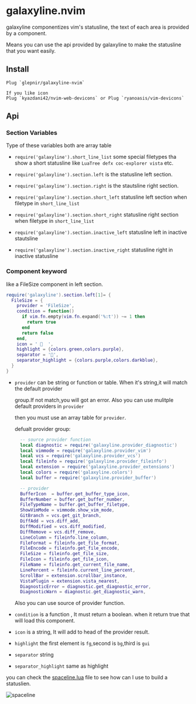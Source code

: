 # galaxyline.nvim

galaxyline componentizes vim's statusline, the text of each area is provided by a component.

Means you can use the api provided by galaxyline to make the statusline that you want easily.

## Install

```vim
Plug `glepnir/galaxyline-nvim`

If you like icon
Plug `kyazdani42/nvim-web-devicons` or Plug `ryanoasis/vim-devicons`
```

## Api

### Section Variables

Type of these variables both are array table

- `require('galaxyline').short_line_list`  some special filetypes tha show a short statusline like 
  `LuaTree defx coc-explorer vista` etc.

- `require('galaxyline').section.left` is the statusline left section.

- `require('galaxyline').section.right` is the stautsline right section.

- `require('galaxyline').section.short_left` statusline left section when filetype in `short_line_list`

- `require('galaxyline').section.short_right` statusline right section when filetype in `short_line_list`

- `require('galaxyline').section.inactive_left` statusline left in inactive stautsline

- `require('galaxyline').section.inactive_right` statusline right in inactive statusline


### Component keyword

like a FileSize component in left section.

```lua
require('galaxyline').section.left[1]= {
  FileSize = {
    provider = 'FileSize',
    condition = function()
      if vim.fn.empty(vim.fn.expand('%:t')) ~= 1 then
        return true
      end
      return false
    end,
    icon = '   ',
    highlight = {colors.green,colors.purple},
    separator = '',
    separator_highlight = {colors.purple,colors.darkblue},
  }
}
```
- `provider` can be string or function or table. When it's string,it will match the default provider

  group.If not match,you will got an error. Also you can use mulitple default providers in `provider`

  then you must use an array table for `provider`.

  defualt provider group:

  ```lua
    -- source provider function
    local diagnostic = require('galaxyline.provider_diagnostic')
    local vimmode = require('galaxyline.provider_vim')
    local vcs = require('galaxyline.provider_vcs')
    local fileinfo = require('galaxyline.provider_fileinfo')
    local extension = require('galaxyline.provider_extensions')
    local colors = require('galaxyline.colors')
    local buffer = require('galaxyline.provider_buffer')

    -- provider 
    BufferIcon  = buffer.get_buffer_type_icon,
    BufferNumber = buffer.get_buffer_number,
    FileTypeName = buffer.get_buffer_filetype,
    ShowVimMode = vimmode.show_vim_mode,
    GitBranch = vcs.get_git_branch,
    DiffAdd = vcs.diff_add,
    DiffModified = vcs.diff_modified,
    DiffRemove = vcs.diff_remove,
    LineColumn = fileinfo.line_column,
    FileFormat = fileinfo.get_file_format,
    FileEncode = fileinfo.get_file_encode,
    FileSize = fileinfo.get_file_size,
    FileIcon = fileinfo.get_file_icon,
    FileName = fileinfo.get_current_file_name,
    LinePercent = fileinfo.current_line_percent,
    ScrollBar = extension.scrollbar_instance,
    VistaPlugin = extension.vista_nearest,
    DiagnosticError = diagnostic.get_diagnostic_error,
    DiagnosticWarn = diagnostic.get_diagnostic_warn,
  ```
  Also you can use source of provider  function.

- `condition` is a function , It must return a boolean. when it return true that will load this
  component.

- `icon` is a string, It will add to head of the provider result.

- `highlight` the first element is `fg`,second is `bg`,third is `gui`

- `separator` string

- `separator_highlight` same as highlight


you can check the [spaceline.lua](./example/spaceline.lua) file to see how can I use to build
a statuslien.

![spaceline](https://user-images.githubusercontent.com/41671631/97022368-9d12fb80-1586-11eb-868b-f0230c0b02e4.png)
